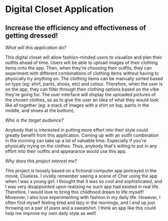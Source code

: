 # Digital Closet Application

## Increase the efficiency and effectiveness of getting dressed!

*What will this application do?*

This digital closet will allow fashion-minded users to visualize and plan their outfits ahead of time. 
Users will be able to upload images of their clothing items onto the app. Then, when they're choosing their outfits, 
they can experiment with different combinations of clothing items without having to physically try anything on.
The clothing items can be manually sorted based on type (eg: shirt, pants, shoes, etc) and colour. 
Therefore, when the user is on the app, they can filter through their clothing options based on the vibe they're going 
for. The user interface will display the uploaded pictures of the chosen clothes, so as to give the user an idea 
of what they would look like all together (eg: a stack of images with a shirt on top, pants in the middle, and shoes 
at the bottom).

*Who is the target audience?*

Anybody that is interested in putting more effort into their style could greatly benefit from this application. 
Coming up with an outfit combination in the morning can take up a lot of valuable time. Especially if you're physically
trying on the clothes. Thus, anybody that's willing to put in any effort into their outfits and appearance would use 
this app.

*Why does this project interest me?*

This project is loosely based on a fictional computer app portrayed in the movie, Clueless. I vividly remember seeing 
a scene of Cher using the app when I was a young girl. I thought that it was so cool and sophisticated, and I was 
very disappointed upon realizing no such app had existed in real life. Therefore, I would love to bring
this childhood dream to life myself! Moreover, I also love experimenting with fashion in my daily life. However, 
I often find myself feeling tired and lazy in the mornings, and I end up just throwing on a pair of jeans and a 
sweatshirt. I think an app like this could help me improve my own daily style as well!